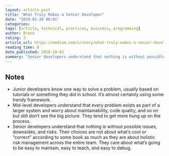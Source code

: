 ```yaml
---
layout: article_post
title: "What Truly Makes a Senior Developer"
date: "2019-01-20 00:01"
categories:
tags: [article, technical, practices, business, programming]
author: Brenn
rating: 3
article_url: https://medium.com/s/story/what-truly-makes-a-senior-developer-74b608847d7e
reading_time: 8
date_published: 2018-10-02
summary: "Senior developers understand that nothing is without possible issues, downsides, and risks."
---
```


## Notes

* Junior developers know one way to solve a problem, usually based on tutorials
or something they did in school. It’s almost certainly using some trendy
framework.
* Mid-level developers understand that every problem exists as part of a larger
system and worry about maintainability, code quality, and so on but still don’t
see the big picture. They tend to get more hung up on the process.
* Senior developers understand that nothing is without possible issues,
  downsides, and risks. Their choices are not about what’s cool or “correct”
  according to some book as much as they are about holistic risk management
  across the entire team. They care about what’s going to be easy to maintain,
  easy to teach, and easy to debug.
